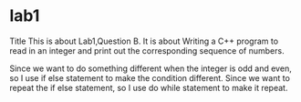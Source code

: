 # lab1
Title
This is about Lab1,Question B.
It is about Writing a C++ program to read in an integer and print out the corresponding sequence of numbers.

Since we want to do something different when the integer is odd and even,
so I use if else statement to make the condition different.
Since we want to repeat the if else statement,
so I use do while statement to make it repeat.
